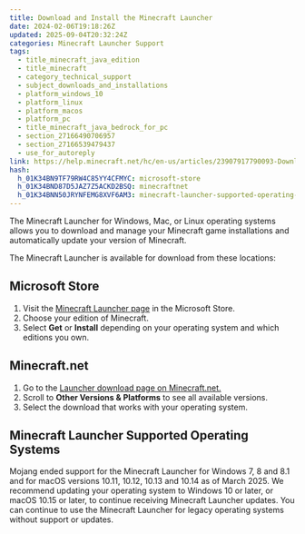 ```yaml
---
title: Download and Install the Minecraft Launcher
date: 2024-02-06T19:18:26Z
updated: 2025-09-04T20:32:24Z
categories: Minecraft Launcher Support
tags:
  - title_minecraft_java_edition
  - title_minecraft
  - category_technical_support
  - subject_downloads_and_installations
  - platform_windows_10
  - platform_linux
  - platform_macos
  - platform_pc
  - title_minecraft_java_bedrock_for_pc
  - section_27166490706957
  - section_27166539479437
  - use_for_autoreply
link: https://help.minecraft.net/hc/en-us/articles/23907917790093-Download-and-Install-the-Minecraft-Launcher
hash:
  h_01K34BN9TF79RW4C85YY4CFMYC: microsoft-store
  h_01K34BND87D5JAZ7Z5ACKD2BSQ: minecraftnet
  h_01K34BNN50JRYNFEMG8XVF6AM3: minecraft-launcher-supported-operating-systems
---
```


The Minecraft Launcher for Windows, Mac, or Linux operating systems allows you to download and manage your Minecraft game installations and automatically update your version of Minecraft.

The Minecraft Launcher is available for download from these locations:

## Microsoft Store

1.  Visit the [Minecraft Launcher page](https://www.xbox.com/en-US/games/store/minecraft-launcher/9PGW18NPBZV5/0010) in the Microsoft Store.
2.  Choose your edition of Minecraft.
3.  Select **Get** or **Install** depending on your operating system and which editions you own.

## Minecraft.net

1.  Go to the [Launcher download page on Minecraft.net.](https://www.minecraft.net/en-us/download)
2.  Scroll to **Other Versions & Platforms** to see all available versions.
3.  Select the download that works with your operating system.

## Minecraft Launcher Supported Operating Systems

Mojang ended support for the Minecraft Launcher for Windows 7, 8 and 8.1 and for macOS versions 10.11, 10.12, 10.13 and 10.14 as of March 2025. We recommend updating your operating system to Windows 10 or later, or macOS 10.15 or later, to continue receiving Minecraft Launcher updates. You can continue to use the Minecraft Launcher for legacy operating systems without support or updates.
